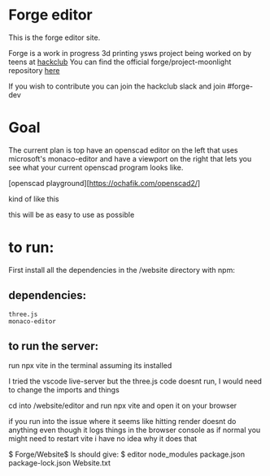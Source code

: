 # Forge editor

This is the forge editor site. 

Forge is a work in progress 3d printing ysws project being worked on by teens at [hackclub](https://hackclub.com)
You can find the official forge/project-moonlight repository [here](https://github.com/EmperorNumerius/Project-Moonlight)

If you wish to contribute you can join the hackclub slack and join #forge-dev

# Goal
The current plan is top have an openscad editor on the left that uses microsoft's monaco-editor and have a viewport on the right that lets
you see what your current openscad program looks like.

[openscad playground][https://ochafik.com/openscad2/]

kind of like this 

this will be as easy to use as possible

# to run:
First install all the dependencies in the /website directory with npm:
## dependencies:
    three.js
    monaco-editor
## to run the server:

run npx vite in the terminal assuming its installed

I tried the vscode live-server but the three.js code doesnt run, I would need to change the imports and things

cd into /website/editor and run npx vite and open it on your browser

if you run into the issue where it seems like hitting render doesnt do anything even though it logs things in
the browser console as if normal you might need to restart vite i have no idea why it does that

$ Forge/Website$ ls
should give:
$ editor  node_modules  package.json  package-lock.json  Website.txt
